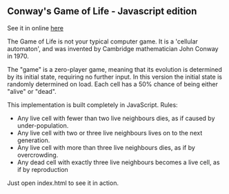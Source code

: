 ## Conway's Game of Life - Javascript edition

See it in online [here](http://gameoflife.trostli.net)

The Game of Life is not your typical computer game. It is a 'cellular automaton', and was invented by Cambridge mathematician John Conway in 1970.

The "game" is a zero-player game, meaning that its evolution is determined by its initial state, requiring no further input. In this version the initial state is randomly determined on load. Each cell has a 50% chance of being either "alive" or "dead".

This implementation is built completely in JavaScript.
Rules:

* Any live cell with fewer than two live neighbours dies, as if caused by under-population.
* Any live cell with two or three live neighbours lives on to the next generation.
* Any live cell with more than three live neighbours dies, as if by overcrowding.
* Any dead cell with exactly three live neighbours becomes a live cell, as if by reproduction

Just open index.html to see it in action.

